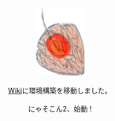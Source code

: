<div align="center"><img src="https://github.com/takkii/nyasocom2/blob/main/public/images/hozuki.png" alt="hozuki" title="logo">
<br />
<br />
<a href="https://github.com/takkii/nyasocom2/wiki/manual">Wiki</a>に環境構築を移動しました。
<br />
<br />
<div style="text-align: center;">にゃそこん2、始動 !</div>
<br />
</div>
